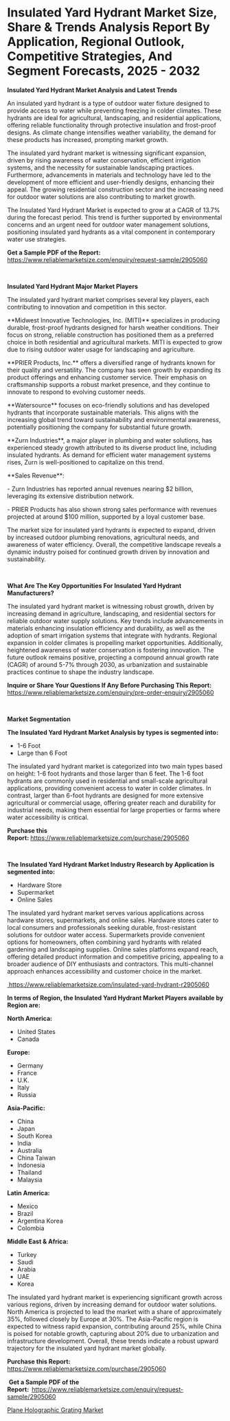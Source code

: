 <p><h1>Insulated Yard Hydrant Market Size, Share & Trends Analysis Report By Application, Regional Outlook, Competitive Strategies, And Segment Forecasts, 2025 - 2032</h1></p><p><strong>Insulated Yard Hydrant Market Analysis and Latest Trends</strong></p>
<p><p>An insulated yard hydrant is a type of outdoor water fixture designed to provide access to water while preventing freezing in colder climates. These hydrants are ideal for agricultural, landscaping, and residential applications, offering reliable functionality through protective insulation and frost-proof designs. As climate change intensifies weather variability, the demand for these products has increased, prompting market growth.</p><p>The insulated yard hydrant market is witnessing significant expansion, driven by rising awareness of water conservation, efficient irrigation systems, and the necessity for sustainable landscaping practices. Furthermore, advancements in materials and technology have led to the development of more efficient and user-friendly designs, enhancing their appeal. The growing residential construction sector and the increasing need for outdoor water solutions are also contributing to market growth.</p><p>The Insulated Yard Hydrant Market is expected to grow at a CAGR of 13.7% during the forecast period. This trend is further supported by environmental concerns and an urgent need for outdoor water management solutions, positioning insulated yard hydrants as a vital component in contemporary water use strategies.</p></p>
<p><strong>Get a Sample PDF of the Report:&nbsp;</strong> <a href="https://www.reliablemarketsize.com/enquiry/request-sample/2905060?utm_campaign=2876&utm_medium=2&utm_source=Github&utm_content=ia&utm_term=12032025&utm_id=insulated-yard-hydrant">https://www.reliablemarketsize.com/enquiry/request-sample/2905060</a></p>
<p>&nbsp;</p>
<p><strong>Insulated Yard Hydrant Major Market Players</strong></p>
<p><p>The insulated yard hydrant market comprises several key players, each contributing to innovation and competition in this sector. </p><p>**Midwest Innovative Technologies, Inc. (MITI)** specializes in producing durable, frost-proof hydrants designed for harsh weather conditions. Their focus on strong, reliable construction has positioned them as a preferred choice in both residential and agricultural markets. MITI is expected to grow due to rising outdoor water usage for landscaping and agriculture.</p><p>**PRIER Products, Inc.** offers a diversified range of hydrants known for their quality and versatility. The company has seen growth by expanding its product offerings and enhancing customer service. Their emphasis on craftsmanship supports a robust market presence, and they continue to innovate to respond to evolving customer needs.</p><p>**Watersource** focuses on eco-friendly solutions and has developed hydrants that incorporate sustainable materials. This aligns with the increasing global trend toward sustainability and environmental awareness, potentially positioning the company for substantial future growth.</p><p>**Zurn Industries**, a major player in plumbing and water solutions, has experienced steady growth attributed to its diverse product line, including insulated hydrants. As demand for efficient water management systems rises, Zurn is well-positioned to capitalize on this trend.</p><p>**Sales Revenue**: </p><p>- Zurn Industries has reported annual revenues nearing $2 billion, leveraging its extensive distribution network.</p><p>- PRIER Products has also shown strong sales performance with revenues projected at around $100 million, supported by a loyal customer base.</p><p>The market size for insulated yard hydrants is expected to expand, driven by increased outdoor plumbing renovations, agricultural needs, and awareness of water efficiency. Overall, the competitive landscape reveals a dynamic industry poised for continued growth driven by innovation and sustainability.</p></p>
<p>&nbsp;</p>
<p><strong>What Are The Key Opportunities For Insulated Yard Hydrant Manufacturers?</strong></p>
<p><p>The insulated yard hydrant market is witnessing robust growth, driven by increasing demand in agriculture, landscaping, and residential sectors for reliable outdoor water supply solutions. Key trends include advancements in materials enhancing insulation efficiency and durability, as well as the adoption of smart irrigation systems that integrate with hydrants. Regional expansion in colder climates is propelling market opportunities. Additionally, heightened awareness of water conservation is fostering innovation. The future outlook remains positive, projecting a compound annual growth rate (CAGR) of around 5-7% through 2030, as urbanization and sustainable practices continue to shape the industry landscape.</p></p>
<p><strong>Inquire or Share Your Questions If Any Before Purchasing This Report:</strong> <a href="https://www.reliablemarketsize.com/enquiry/pre-order-enquiry/2905060?utm_campaign=2876&utm_medium=2&utm_source=Github&utm_content=ia&utm_term=12032025&utm_id=insulated-yard-hydrant">https://www.reliablemarketsize.com/enquiry/pre-order-enquiry/2905060</a></p>
<p>&nbsp;</p>
<p><strong>Market Segmentation</strong></p>
<p><strong>The Insulated Yard Hydrant Market Analysis by types is segmented into:</strong></p>
<p><ul><li>1-6 Foot</li><li>Large than 6 Foot</li></ul></p>
<p><p>The insulated yard hydrant market is categorized into two main types based on height: 1-6 foot hydrants and those larger than 6 feet. The 1-6 foot hydrants are commonly used in residential and small-scale agricultural applications, providing convenient access to water in colder climates. In contrast, larger than 6-foot hydrants are designed for more extensive agricultural or commercial usage, offering greater reach and durability for industrial needs, making them essential for large properties or farms where water accessibility is critical.</p></p>
<p><strong>Purchase this Report:&nbsp;</strong><a href="https://www.reliablemarketsize.com/purchase/2905060?utm_campaign=2876&utm_medium=2&utm_source=Github&utm_content=ia&utm_term=12032025&utm_id=insulated-yard-hydrant">https://www.reliablemarketsize.com/purchase/2905060</a></p>
<p>&nbsp;</p>
<p><strong>The Insulated Yard Hydrant Market Industry Research by Application is segmented into:</strong></p>
<p><ul><li>Hardware Store</li><li>Supermarket</li><li>Online Sales</li></ul></p>
<p><p>The insulated yard hydrant market serves various applications across hardware stores, supermarkets, and online sales. Hardware stores cater to local consumers and professionals seeking durable, frost-resistant solutions for outdoor water access. Supermarkets provide convenient options for homeowners, often combining yard hydrants with related gardening and landscaping supplies. Online sales platforms expand reach, offering detailed product information and competitive pricing, appealing to a broader audience of DIY enthusiasts and contractors. This multi-channel approach enhances accessibility and customer choice in the market.</p></p>
<p><a href="https://www.reliablemarketsize.com/insulated-yard-hydrant-r2905060?utm_campaign=2876&utm_medium=2&utm_source=Github&utm_content=ia&utm_term=12032025&utm_id=insulated-yard-hydrant">&nbsp;https://www.reliablemarketsize.com/insulated-yard-hydrant-r2905060</a></p>
<p><strong>In terms of Region, the Insulated Yard Hydrant Market Players available by Region are:</strong></p>
<p>
    <p> <strong> North America: </strong>
        <ul>
            <li>United States</li>
            <li>Canada</li>
        </ul>
        </p> 
    <p> <strong> Europe: </strong>
        <ul>
            <li>Germany</li>
            <li>France</li>
            <li>U.K.</li>
            <li>Italy</li>
            <li>Russia</li>
        </ul>
        </p> 
    <p> <strong> Asia-Pacific: </strong>
        <ul>
            <li>China</li>
            <li>Japan</li>
            <li>South Korea</li>
            <li>India</li>
            <li>Australia</li>
            <li>China Taiwan</li>
            <li>Indonesia</li>
            <li>Thailand</li>
            <li>Malaysia</li>
        </ul>
        </p> 
    <p> <strong> Latin America: </strong>
        <ul>
            <li>Mexico</li>
            <li>Brazil</li>
            <li>Argentina Korea</li>
            <li>Colombia</li>
        </ul>
        </p> 
    <p> <strong> Middle East & Africa: </strong>
        <ul>
            <li>Turkey</li>
            <li>Saudi</li>
            <li>Arabia</li>
            <li>UAE</li>
            <li>Korea</li>
        </ul>
    </p>
    </p>
<p><p>The insulated yard hydrant market is experiencing significant growth across various regions, driven by increasing demand for outdoor water solutions. North America is projected to lead the market with a share of approximately 35%, followed closely by Europe at 30%. The Asia-Pacific region is expected to witness rapid expansion, contributing around 25%, while China is poised for notable growth, capturing about 20% due to urbanization and infrastructure development. Overall, these trends indicate a robust upward trajectory for the insulated yard hydrant market globally.</p></p>
<p><strong>Purchase this Report: </strong><a href="https://www.reliablemarketsize.com/purchase/2905060?utm_campaign=2876&utm_medium=2&utm_source=Github&utm_content=ia&utm_term=12032025&utm_id=insulated-yard-hydrant">https://www.reliablemarketsize.com/purchase/2905060</a></p>
<p>&nbsp;<strong>Get a Sample PDF of the Report:&nbsp;&nbsp;</strong><a href="https://www.reliablemarketsize.com/enquiry/request-sample/2905060?utm_campaign=2876&utm_medium=2&utm_source=Github&utm_content=ia&utm_term=12032025&utm_id=insulated-yard-hydrant">https://www.reliablemarketsize.com/enquiry/request-sample/2905060</a></p>
<p><strong></strong></p>
<p><p><a href="https://github.com/lontohhikma/Market-Research-Report-List-1/blob/main/plane-holographic-grating-market.md?utm_campaign=2876&utm_medium=2&utm_source=Github&utm_content=ia&utm_term=12032025&utm_id=insulated-yard-hydrant">Plane Holographic Grating Market</a></p></p>